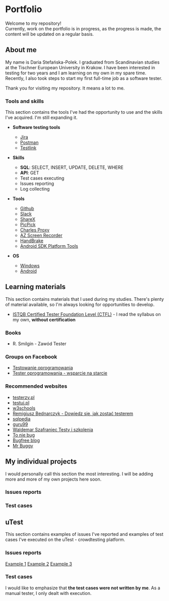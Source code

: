 # Portfolio

Welcome to my repository!<br>
Currently, work on the portfolio is in progress, as the progress is made, the content will be updated on a regular basis.

## About me

My name is Daria Stefańska-Polek. I graduated from Scandinavian studies at the Tischner European University in Krakow. I have been interested in testing for two years and I am learning on my own in my spare time. Recently, I also took steps to start my first full-time job as a software tester.

Thank you for visiting my repository. It means a lot to me.

### Tools and skills

This section contains the tools I've had the opportunity to use and the skills I've acquired. I'm still expanding it.

* **Software testing tools**
  * [Jira](https://www.atlassian.com/pl/software/jira)
  * [Postman](https://www.postman.com/)
  * [Testlink](https://www.testlink.org/)

* **Skills**
  * **SQL**: SELECT, INSERT, UPDATE, DELETE, WHERE
  * **API**: GET
  * Test cases executing
  * Issues reporting
  * Log collecting

* **Tools**
  * [Github](https://github.com/)
  * [Slack](https://slack.com/)
  * [ShareX](https://getsharex.com/)
  * [PicPick](https://picpick.app/pl/)
  * [Charles Proxy](https://www.charlesproxy.com/)
  * [AZ Screen Recorder](https://az-screen-recorder.en.uptodown.com/android)
  * [HandBrake](https://handbrake.fr/)
  * [Android SDK Platform Tools](https://developer.android.com/studio/releases/platform-tools)

* **OS**
  * [Windows](https://www.microsoft.com/pl-pl/windows)
  * [Android](https://www.android.com/intl/pl_pl/)

## Learning materials

This section contains materials that I used during my studies. There's plenty of material available, so I'm always looking for opportunities to develop.

* [ISTQB Certified Tester Foundation Level (CTFL)](https://www.istqb.org/certifications/certified-tester-foundation-level) - I read the syllabus on my own, **without certification**

### Books

* R. Smilgin - Zawód Tester

### Groups on Facebook

* [Testowanie oprogramowania](https://pl-pl.facebook.com/groups/TestowanieOprogramowania/)
* [Tester oprogramowania - wsparcie na starcie](https://pl-pl.facebook.com/groups/testeroprogramowania/)

### Recommended websites

* [testerzy.pl](https://testerzy.pl/)
* [testuj.pl](https://testuj.pl/)
* [w3schools](https://www.w3schools.com/)
* [Remigiusz Bednarczyk - Dowiedz się, jak zostać testerem](https://remigiuszbednarczyk.pl/jak-zostac-testerem)
* [sqlpedia](https://www.sqlpedia.pl/kurs-sql/)
* [guru99](https://www.guru99.com/)
* [Waldemar Szafraniec Testy i szkolenia](https://www.wyszkolewas.com.pl/)
* [To nie bug](https://www.toniebug.pl/)
* [Bugfree blog](https://bugfreeblog.com/)
* [Mr Buggy](http://mrbuggy.pl/)

## My individual projects

I would personally call this section the most interesting. I will be adding more and more of my own projects here soon.

### Issues reports


### Test cases


## uTest

This section contains examples of issues I've reported and examples of test cases I've executed on the uTest - crowdtesting platform.

### Issues reports

[Example 1](https://drive.google.com/file/d/1vlFxSGTRRn1yxlcMFxHDIIAu2puACiSz/view)
[Example 2](https://drive.google.com/file/d/1izherzpqvuEW9bIQ1ByRD2VlPDz6RaE_/view)
[Example 3](https://drive.google.com/file/d/1EKy0Xa-yd5orgWywR26DCh6sdBhNRr10/view)

### Test cases

I would like to emphasize that **the test cases were not written by me**. As a manual tester, I only dealt with execution.
